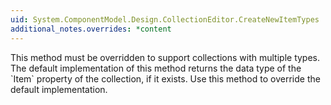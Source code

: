 ```yaml
---
uid: System.ComponentModel.Design.CollectionEditor.CreateNewItemTypes
additional_notes.overrides: *content
---
```


<p>This method must be overridden to support collections with multiple types. The default implementation of this method returns the data type of the `Item` property of the collection, if it exists. Use this method to override the default implementation.</p>


